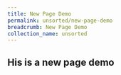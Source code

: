 ```yaml
---
title: New Page Demo
permalink: unsorted/new-page-demo
breadcrumb: New Page Demo
collection_name: unsorted
---
```


## His is a new page demo
